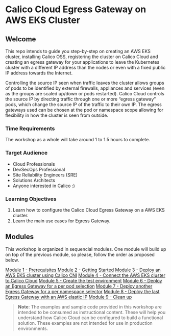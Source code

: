# Calico Cloud Egress Gateway on AWS EKS Cluster 

## Welcome

This repo intends to guide you step-by-step on creating an AWS EKS cluster, installing Calico OSS, registering the cluster on Calico Cloud and creating an egress gateway for your applications to leave the Kubernetes cluster with a different IP address than the nodes or even with a fixed public IP address towards the Internet.

Controlling the source IP seen when traffic leaves the cluster allows groups of pods to be identified by external firewalls, appliances and services (even as the groups are scaled up/down or pods restarted). Calico Cloud controls the source IP by directing traffic through one or more “egress gateway” pods, which change the source IP of the traffic to their own IP. The egress gateways used can be chosen at the pod or namespace scope allowing for flexibility in how the cluster is seen from outside.

### Time Requirements

The workshop as a whole will take around 1 to 1.5 hours to complete.

### Target Audience

- Cloud Professionals
- DevSecOps Professional
- Site Reliability Engineers (SRE)
- Solutions Architects
- Anyone interested in Calico :)

### Learning Objectives

1. Learn how to configure the Calico Cloud Egress Gateway on a AWS EKS cluster.
2. Learn the main use cases for Egress Gateway.

## Modules

This workshop is organized in sequencial modules. One module will build up on top of the previous module, so please, follow the order as proposed below.

[Module 1 - Prerequisites](/modules/module-1-prereq.md)
[Module 2 - Getting Started](/modules/module-2-getting-started.md)
[Module 3 - Deploy an AWS EKS cluster using Calico CNI](/modules/module-3-deploy-eks.md)
[Module 4 - Connect the AWS EKS cluster to Calico Cloud](/modules/module-4-connect-calicocloud.md)
[Module 5 - Create the test environment](/modules/module-5-test-environment.md)
[Module 6 - Deploy an Egress Gateway for a per pod selection](/modules/module-6-egw-perpod.md)
[Module 7 - Deploy another Egress Gateway for a per namespace selector](/modules/module-7-egw-pernamespace.md)
[Module 8 - Deploy the last Egress Gateway with an AWS elastic IP](/modules/module-8-egw-elastic-ip.md)
[Module 9 - Clean up](/modules/module-9-clean-up.md)

> **Note**: The examples and sample code provided in this workshop are intended to be consumed as instructional content. These will help you understand how Calico Cloud can be configured to build a functional solution. These examples are not intended for use in production environments.